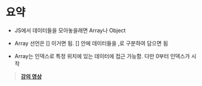 # 요약

- JS에서 데이터들을 모아놓을래면 Array나 Object

- Array 선언은 [] 이거면 됨. [] 안에 데이터들을 ,로 구분하여 담으면 됨

- Array는 인덱스로 특정 위치에 있는 데이터에 접근 가능함. 다만 0부터 인덱스가 시작

> **[강의 영상](https://youtu.be/VvNF3rFWIkQ)**